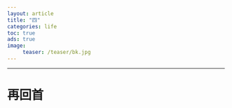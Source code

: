 ```yaml
---
layout: article
title: "四"
categories: life
toc: true
ads: true
image:
     teaser: /teaser/bk.jpg
---
```


---

# 再回首